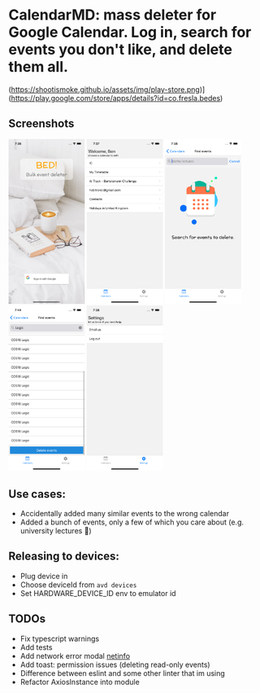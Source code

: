 # CalendarMD: mass deleter for Google Calendar. Log in, search for events you don't like, and delete them all. 


(https://shootismoke.github.io/assets/img/play-store.png)](https://play.google.com/store/apps/details?id=co.fresla.bedes)

## Screenshots
<p float="left">
  <img src="./assets/screenshots/ios/login.png" alt="screenshot-1" width="150">
  <img src="./assets/screenshots/ios/calendars.png" alt="screenshot-2" width="150">
  <img src="./assets/screenshots/ios/searchEvents.png" alt="screenshot-3" width="150">
  <img src="./assets/screenshots/ios/events.png" alt="screenshot-4" width="150">
  <img src="./assets/screenshots/ios/settings.png" alt="screenshot-5" width="150">
</p>


## Use cases:
- Accidentally added many similar events to the wrong calendar
- Added a bunch of events, only a few of which you care about (e.g. university lectures :poop:)

## Releasing to devices:
- Plug device in
- Choose deviceId from `avd devices`
- Set HARDWARE_DEVICE_ID env to emulator id

## TODOs
- Fix typescript warnings
- Add tests
- Add network error modal [netinfo](https://github.com/react-native-community/react-native-netinfo)
- Add toast: permission issues (deleting read-only events)
- Difference between eslint and some other linter that im using
- Refactor AxiosInstance into module
